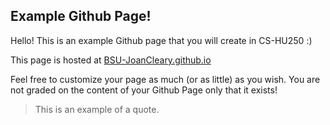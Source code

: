 ## Example Github Page!

Hello! This is an example Github page that you will create in CS-HU250 :)

This page is hosted at [BSU-JoanCleary.github.io](https://bsu-joancleary.github.io)

Feel free to customize your page as much (or as little) as you wish. You are not graded on the content of your Github Page only that it exists!

> This is an example of a quote.
